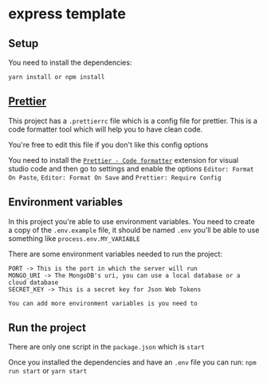 # express template

## Setup

You need to install the dependencies:

```
yarn install or npm install
```

## [Prettier](https://prettier.io/)

This project has a `.prettierrc` file which is a config file for prettier. This is a code formatter tool which will help you to have clean code.

You're free to edit this file if you don't like this config options

You need to install the [`Prettier - Code formatter`](https://marketplace.visualstudio.com/items?itemName=esbenp.prettier-vscode) extension for visual studio code and then go to settings and enable the options `Editor: Format On Paste`, `Editor: Format On Save` and `Prettier: Require Config`

## Environment variables

In this project you're able to use environment variables. You need to create a copy of the `.env.example` file, it should be named `.env` you'll be able to use something like `process.env.MY_VARIABLE`

There are some environment variables needed to run the project:

```
PORT -> This is the port in which the server will run
MONGO_URI -> The MongoDB's uri, you can use a local database or a cloud database
SECRET_KEY -> This is a secret key for Json Web Tokens

You can add more environment variables is you need to
```

## Run the project

There are only one script in the `package.json` which is `start`

Once you installed the dependencies and have an `.env` file you can run: `npm run start` or `yarn start`
